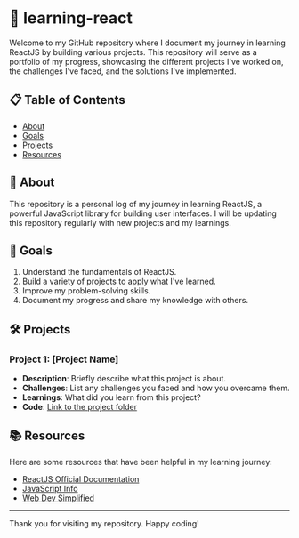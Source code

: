 # 🚀 learning-react
Welcome to my GitHub repository where I document my journey in learning ReactJS by building various projects. This repository will serve as a portfolio of my progress, showcasing the different projects I've worked on, the challenges I've faced, and the solutions I've implemented.

## 📋 Table of Contents

- [About](#-about)
- [Goals](#goals)
- [Projects](#projects)
- [Resources](#resources)

## 📝 About

This repository is a personal log of my journey in learning ReactJS, a powerful JavaScript library for building user interfaces. I will be updating this repository regularly with new projects and my learnings.

## 🎯 Goals

1. Understand the fundamentals of ReactJS.
2. Build a variety of projects to apply what I've learned.
3. Improve my problem-solving skills.
4. Document my progress and share my knowledge with others.

## 🛠 Projects

### Project 1: [Project Name]
- **Description**: Briefly describe what this project is about.
- **Challenges**: List any challenges you faced and how you overcame them.
- **Learnings**: What did you learn from this project?
- **Code**: [Link to the project folder](./project-1)

## 📚 Resources

Here are some resources that have been helpful in my learning journey:

- [ReactJS Official Documentation](https://reactjs.org/docs/getting-started.html)
- [JavaScript Info](https://javascript.info/)
- [Web Dev Simplified]([https://www.freecodecamp.org/learn/front-end-libraries/react/](https://www.youtube.com/@WebDevSimplified))

---

Thank you for visiting my repository. Happy coding!

